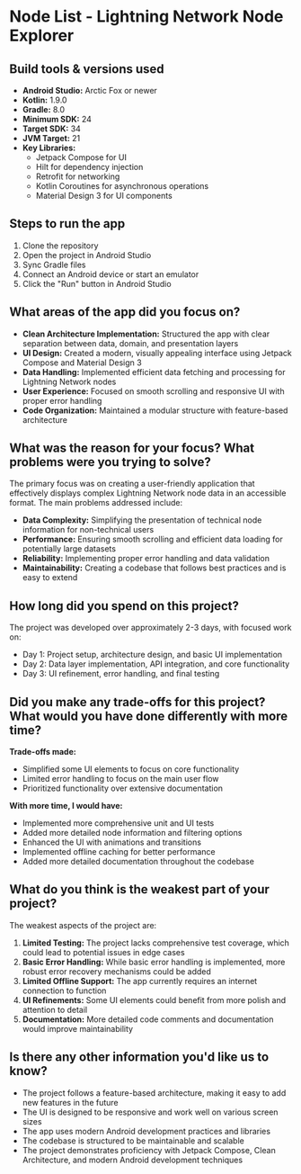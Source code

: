 # Node List - Lightning Network Node Explorer

## Build tools & versions used
- **Android Studio:** Arctic Fox or newer
- **Kotlin:** 1.9.0
- **Gradle:** 8.0
- **Minimum SDK:** 24
- **Target SDK:** 34
- **JVM Target:** 21
- **Key Libraries:**
  - Jetpack Compose for UI
  - Hilt for dependency injection
  - Retrofit for networking
  - Kotlin Coroutines for asynchronous operations
  - Material Design 3 for UI components

## Steps to run the app
1. Clone the repository
2. Open the project in Android Studio
3. Sync Gradle files
4. Connect an Android device or start an emulator
5. Click the "Run" button in Android Studio

## What areas of the app did you focus on?
- **Clean Architecture Implementation:** Structured the app with clear separation between data, domain, and presentation layers
- **UI Design:** Created a modern, visually appealing interface using Jetpack Compose and Material Design 3
- **Data Handling:** Implemented efficient data fetching and processing for Lightning Network nodes
- **User Experience:** Focused on smooth scrolling and responsive UI with proper error handling
- **Code Organization:** Maintained a modular structure with feature-based architecture

## What was the reason for your focus? What problems were you trying to solve?
The primary focus was on creating a user-friendly application that effectively displays complex Lightning Network node data in an accessible format. The main problems addressed include:

- **Data Complexity:** Simplifying the presentation of technical node information for non-technical users
- **Performance:** Ensuring smooth scrolling and efficient data loading for potentially large datasets
- **Reliability:** Implementing proper error handling and data validation
- **Maintainability:** Creating a codebase that follows best practices and is easy to extend

## How long did you spend on this project?
The project was developed over approximately 2-3 days, with focused work on:
- Day 1: Project setup, architecture design, and basic UI implementation
- Day 2: Data layer implementation, API integration, and core functionality
- Day 3: UI refinement, error handling, and final testing

## Did you make any trade-offs for this project? What would you have done differently with more time?
**Trade-offs made:**
- Simplified some UI elements to focus on core functionality
- Limited error handling to focus on the main user flow
- Prioritized functionality over extensive documentation

**With more time, I would have:**
- Implemented more comprehensive unit and UI tests
- Added more detailed node information and filtering options
- Enhanced the UI with animations and transitions
- Implemented offline caching for better performance
- Added more detailed documentation throughout the codebase

## What do you think is the weakest part of your project?
The weakest aspects of the project are:

1. **Limited Testing:** The project lacks comprehensive test coverage, which could lead to potential issues in edge cases
2. **Basic Error Handling:** While basic error handling is implemented, more robust error recovery mechanisms could be added
3. **Limited Offline Support:** The app currently requires an internet connection to function
4. **UI Refinements:** Some UI elements could benefit from more polish and attention to detail
5. **Documentation:** More detailed code comments and documentation would improve maintainability

## Is there any other information you'd like us to know?
- The project follows a feature-based architecture, making it easy to add new features in the future
- The UI is designed to be responsive and work well on various screen sizes
- The app uses modern Android development practices and libraries
- The codebase is structured to be maintainable and scalable
- The project demonstrates proficiency with Jetpack Compose, Clean Architecture, and modern Android development techniques 
